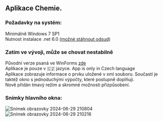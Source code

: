 ## Aplikace Chemie.
### Požadavky na systém:
<p>Minimálně Windows 7 SP1</br>
Nutnost instalace .net 6.0 <a href="https://dotnet.microsoft.com/en-us/download/dotnet/6.0">(možné stáhnout odsud)</a></p>

### Zatím ve vývoji, může se chovat nestabilně
<p>Původní verze psaná ve WinForms <a href="https://github.com/Johan5140/ChemieApp">zde</a></br>
Aplikace je pouze v 🇨🇿 jazyce. App is only in Czech language</br>
Aplikace zobrazuje informace o prvku uložené v xml souboru. Součastí je taktéž okno s jednoduchými výpočty, které postupně doplňuji.</br>
Nově přidán tmavý režim a skromné možnosti přizpůsobení.</p>

### Snímky hlavního okna:
![Snímek obrazovky 2024-06-29 210804](https://github.com/Johan5140/Chemie/assets/159197308/6098fe6b-5712-4c44-995a-b0be4449d562)
![Snímek obrazovky 2024-06-29 210216](https://github.com/Johan5140/Chemie/assets/159197308/8fb94302-79e7-4615-8df9-d8c2355f6def)




